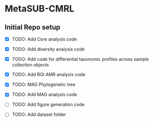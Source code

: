 # MetaSUB-CMRL

## Initial Repo setup
- [X] TODO: Add Core analysis code
- [X] TODO: Add diversity analysis code
- [X] TODO: Add code for differential taxonomic profiles across sample collection objects 
- [X] TODO: Add RGI AMR analysis code
- [X] TODO: MAG Phylogenetic tree
- [X] TODO: Add MAG analysis code
- [ ] TODO: Add figure generation code
- [ ] TODO: Add dataset folder 

